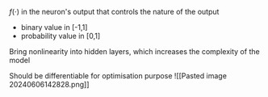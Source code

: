 $f(\cdot)$ in the neuron's output that controls the nature of the output
- binary value in [-1,1]
- probability value in [0,1]

Bring nonlinearity into hidden layers, which increases the complexity of the model

Should be differentiable for optimisation purpose
![[Pasted image 20240606142828.png]]